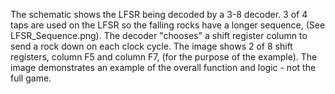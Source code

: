 The schematic shows the LFSR being decoded by a 3-8 decoder. 
3 of 4 taps are used on the LFSR so the falling rocks have a longer sequence, (See LFSR_Sequence.png). 
The decoder "chooses" a shift register column to send a rock down on each clock cycle. 
The image shows 2 of 8 shift registers, column F5 and column F7, (for the purpose of the example). 
The image demonstrates an example of the overall function and logic - not the full game. 
